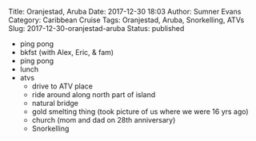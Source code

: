 Title: Oranjestad, Aruba
Date: 2017-12-30 18:03
Author: Sumner Evans
Category: Caribbean Cruise
Tags: Oranjestad, Aruba, Snorkelling, ATVs
Slug: 2017-12-30-oranjestad-aruba
Status: published

- ping pong
- bkfst (with Alex, Eric, & fam)
- ping pong
- lunch
- atvs
  - drive to ATV place
  - ride around along north part of island
  - natural bridge
  - gold smelting thing (took picture of us where we were 16 yrs ago)
  - church (mom and dad on 28th anniversary)
  - Snorkelling
